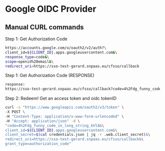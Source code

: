 # Google OIDC Provider

## Manual CURL commands

Step 1: Get Authorization Code

```bash
https://accounts.google.com/o/oauth2/v2/auth?\
client_id=${CLIENT_ID}.apps.googleusercontent.com&\
response_type=code&\
scope=openid%20email&\
redirect_uri=https://sso-test-gerard.snpaas.eu/cfsso/callback
```

Step 1: Get Authorization Code (RESPONSE)

```bash
response:
https://sso-test-gerard.snpaas.eu/cfsso/callback?code=4%2Fdg_funny_code_in_long_string_kVl8&scope=https%3A%2F%2Fwww.googleapis.com%2Fauth%2Fuserinfo.email+https%3A%2F%2Fwww.googleapis.com%2Fauth%2Fplus.me&authuser=0&hd=springernature.com&session_state=54d_another_funny_code_36s&prompt=none#
```

Step 2: Redeem! Get an access token and oidc tokenID

```bash
curl -s "https://www.googleapis.com/oauth2/v3/token" \
-X POST \
-H "Content-Type: application/x-www-form-urlencoded" \
-H "Accept: application/json" -d \
"code=4%2Fdg_funny_code_in_long_string_kVl8&\
client_id=${CLIENT_ID}.apps.googleusercontent.com&\
client_secret=$(cat credentials.json | jq -r .web.client_secret)&\
redirect_uri=https://sso-test-gerard.snpaas.eu/cfsso/callback&\
grant_type=authorization_code"
```
